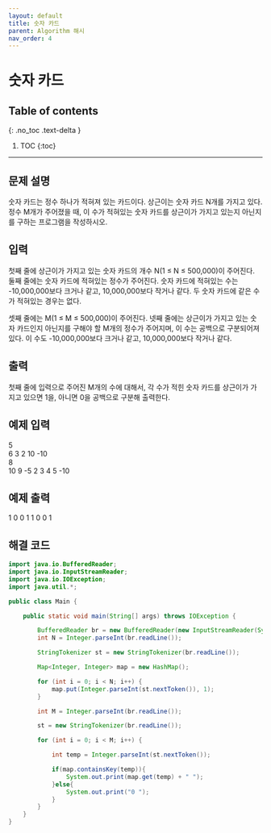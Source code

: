 ```yaml
---
layout: default
title: 숫자 카드
parent: Algorithm 해시
nav_order: 4
---
```


# 숫자 카드

## Table of contents
{: .no_toc .text-delta }

1. TOC
{:toc}
---

## 문제 설명

숫자 카드는 정수 하나가 적혀져 있는 카드이다. 상근이는 숫자 카드 N개를 가지고 있다. 정수 M개가 주어졌을 때, 이 수가 적혀있는 숫자 카드를 상근이가 가지고 있는지 아닌지를 구하는 프로그램을 작성하시오.  

## 입력

첫째 줄에 상근이가 가지고 있는 숫자 카드의 개수 N(1 ≤ N ≤ 500,000)이 주어진다. 둘째 줄에는 숫자 카드에 적혀있는 정수가 주어진다. 숫자 카드에 적혀있는 수는 -10,000,000보다 크거나 같고, 10,000,000보다 작거나 같다. 두 숫자 카드에 같은 수가 적혀있는 경우는 없다.  

셋째 줄에는 M(1 ≤ M ≤ 500,000)이 주어진다. 넷째 줄에는 상근이가 가지고 있는 숫자 카드인지 아닌지를 구해야 할 M개의 정수가 주어지며, 이 수는 공백으로 구분되어져 있다. 이 수도 -10,000,000보다 크거나 같고, 10,000,000보다 작거나 같다.  

## 출력

첫째 줄에 입력으로 주어진 M개의 수에 대해서, 각 수가 적힌 숫자 카드를 상근이가 가지고 있으면 1을, 아니면 0을 공백으로 구분해 출력한다.  

## 예제 입력

5  
6 3 2 10 -10  
8  
10 9 -5 2 3 4 5 -10  

## 예제 출력

1 0 0 1 1 0 0 1   

## 해결 코드  
```java
import java.io.BufferedReader;
import java.io.InputStreamReader;
import java.io.IOException;
import java.util.*;

public class Main {

    public static void main(String[] args) throws IOException {

        BufferedReader br = new BufferedReader(new InputStreamReader(System.in));
        int N = Integer.parseInt(br.readLine());

        StringTokenizer st = new StringTokenizer(br.readLine());

        Map<Integer, Integer> map = new HashMap();

        for (int i = 0; i < N; i++) {
            map.put(Integer.parseInt(st.nextToken()), 1);
        }

        int M = Integer.parseInt(br.readLine());

        st = new StringTokenizer(br.readLine());

        for (int i = 0; i < M; i++) {

            int temp = Integer.parseInt(st.nextToken());

            if(map.containsKey(temp)){
                System.out.print(map.get(temp) + " ");
            }else{
                System.out.print("0 ");
            }
        }
    }
}
```